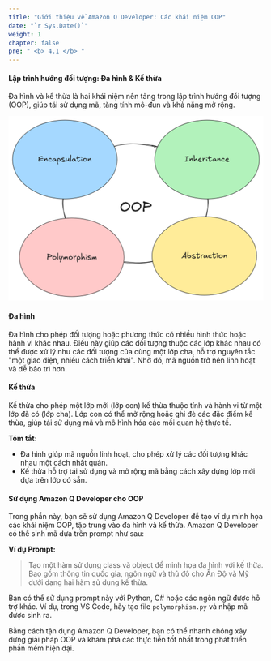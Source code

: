 ```yaml
---
title: "Giới thiệu về Amazon Q Developer: Các khái niệm OOP"
date: "`r Sys.Date()`"
weight: 1
chapter: false
pre: " <b> 4.1 </b> "
---
```


#### Lập trình hướng đối tượng: Đa hình & Kế thừa

Đa hình và kế thừa là hai khái niệm nền tảng trong lập trình hướng đối tượng (OOP), giúp tái sử dụng mã, tăng tính mô-đun và khả năng mở rộng.

![alt text](image.png?width=90pc)

#### Đa hình
Đa hình cho phép đối tượng hoặc phương thức có nhiều hình thức hoặc hành vi khác nhau. Điều này giúp các đối tượng thuộc các lớp khác nhau có thể được xử lý như các đối tượng của cùng một lớp cha, hỗ trợ nguyên tắc "một giao diện, nhiều cách triển khai". Nhờ đó, mã nguồn trở nên linh hoạt và dễ bảo trì hơn.

#### Kế thừa
Kế thừa cho phép một lớp mới (lớp con) kế thừa thuộc tính và hành vi từ một lớp đã có (lớp cha). Lớp con có thể mở rộng hoặc ghi đè các đặc điểm kế thừa, giúp tái sử dụng mã và mô hình hóa các mối quan hệ thực tế.

**Tóm tắt:**
- Đa hình giúp mã nguồn linh hoạt, cho phép xử lý các đối tượng khác nhau một cách nhất quán.
- Kế thừa hỗ trợ tái sử dụng và mở rộng mã bằng cách xây dựng lớp mới dựa trên lớp có sẵn.

#### Sử dụng Amazon Q Developer cho OOP
Trong phần này, bạn sẽ sử dụng Amazon Q Developer để tạo ví dụ minh họa các khái niệm OOP, tập trung vào đa hình và kế thừa. Amazon Q Developer có thể sinh mã dựa trên prompt như sau:

**Ví dụ Prompt:**
> Tạo một hàm sử dụng class và object để minh họa đa hình với kế thừa. Bao gồm thông tin quốc gia, ngôn ngữ và thủ đô cho Ấn Độ và Mỹ dưới dạng hai hàm sử dụng kế thừa.

Bạn có thể sử dụng prompt này với Python, C# hoặc các ngôn ngữ được hỗ trợ khác. Ví dụ, trong VS Code, hãy tạo file `polymorphism.py` và nhập mã được sinh ra.

Bằng cách tận dụng Amazon Q Developer, bạn có thể nhanh chóng xây dựng giải pháp OOP và khám phá các thực tiễn tốt nhất trong phát triển phần mềm hiện đại.